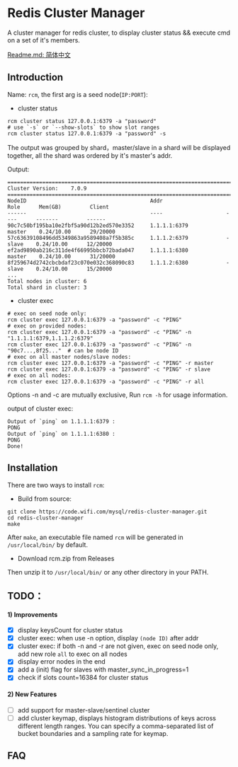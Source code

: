 # Redis Cluster Manager

A cluster manager for redis cluster, to display cluster status && execute cmd on a set of it's members.

[Readme.md: 简体中文](README_zh.md)

## Introduction
Name: `rcm`, the first arg is a seed node(`IP:PORT`):
- cluster status
```
rcm cluster status 127.0.0.1:6379 -a "password"
# use `-s` or `--show-slots` to show slot ranges
rcm cluster status 127.0.0.1:6379 -a "password" -s
```
The output was grouped by shard，master/slave in a shard will be displayed together, all the shard was ordered by it's
master's addr.

Output:
```text
=======================================================================================================
Cluster Version:    7.0.9
=======================================================================================================
NodeID                                       Addr                    Role      Mem(GB)         Client          
------                                       ----                    ----      -------         ------          
90c7c50bf195ba10e2fbf5a90d12b2ed570e3352     1.1.1.1:6379            master    0.24/10.00      29/20000        
57c63639108496dd5349863a9589408a7f5b385c     1.1.1.2:6379            -slave    0.24/10.00      12/20000                    
ef2ad9890ab216c311de4f66995bbcb72bada047     1.1.1.1:6380            master    0.24/10.00      31/20000       
8f259674d2742cbcbdaf23c070e032c368090c83     1.1.1.2:6380            -slave    0.24/10.00      15/20000                    
...         
Total nodes in cluster: 6
Total shard in cluster: 3
```
- cluster exec
```
# exec on seed node only:
rcm cluster exec 127.0.0.1:6379 -a "password" -c "PING"
# exec on provided nodes:
rcm cluster exec 127.0.0.1:6379 -a "password" -c "PING" -n "1.1.1.1:6379,1.1.1.2:6379"
rcm cluster exec 127.0.0.1:6379 -a "password" -c "PING" -n "90c7...,8f25..."  # can be node ID
# exec on all master nodes/slave nodes:
rcm cluster exec 127.0.0.1:6379 -a "password" -c "PING" -r master
rcm cluster exec 127.0.0.1:6379 -a "password" -c "PING" -r slave
# exec on all nodes:
rcm cluster exec 127.0.0.1:6379 -a "password" -c "PING" -r all
```
Options -n and -c are mutually exclusive, Run `rcm -h` for usage information.

output of cluster exec:
```text
Output of `ping` on 1.1.1.1:6379 :
PONG
Output of `ping` on 1.1.1.1:6380 :
PONG
Done!
```

## Installation
There are two ways to install `rcm`:
- Build from source:
```
git clone https://code.wifi.com/mysql/redis-cluster-manager.git
cd redis-cluster-manager
make
```
After `make`, an executable file named `rcm` will be generated in `/usr/local/bin/` by default.
- Download rcm.zip from Releases  

Then unzip it to `/usr/local/bin/` or any other directory in your PATH.

## TODO：
#### 1) Improvements
- [x] display keysCount for cluster status
- [x] cluster exec: when use -n option, display `(node ID)` after addr
- [x] cluster exec: if both -n and -r are not given, exec on seed node only, add new role `all` to exec on all nodes
- [x] display error nodes in the end
- [x] add a (init) flag for slaves with master_sync_in_progress=1
- [x] check if slots count=16384 for cluster status
#### 2) New Features
- [ ] add support for master-slave/sentinel cluster
- [ ] add cluster keymap, displays histogram distributions of keys across different length ranges. You can specify a 
comma-separated list of bucket boundaries and a sampling rate for keymap.

## FAQ